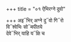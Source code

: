 +++
title = "०१ ऐभिरग्ने दुवो"

+++
अइ᳓भिर् अग्ने दु᳓वो गि᳓रो  
वि᳓श्वेभिः सो᳓मपीतये  
देवे᳓भिर् याहि य᳓क्षि च